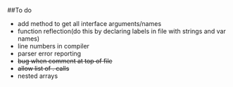 ##To do
* add method to get all interface arguments/names
* function reflection(do this by declaring labels in file with strings and var names)
* line numbers in compiler
* parser error reporting
* ~~bug when comment at top of file~~
* ~~allow list of . calls~~
* nested arrays